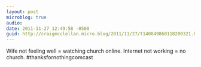 ```yaml
---
layout: post
microblog: true
audio: 
date: 2011-11-27 12:49:58 -0500
guid: http://craigmcclellan.micro.blog/2011/11/27/t140849860118200321.html
---
```

Wife not feeling well = watching church online. Internet not working = no church. #thanksfornothingcomcast
